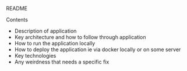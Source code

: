 README

Contents

- Description of application
- Key architecture and how to follow through application
- How to run the application locally
- How to deploy the application ie via docker locally or on some server
- Key technologies 
- Any weirdness that needs a specific fix